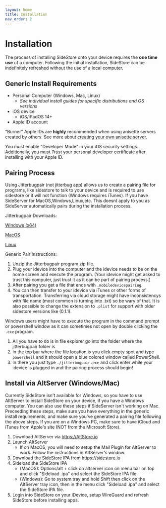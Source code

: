 ```yaml
---
layout: home
title: Installation
nav_order: 2
---
```


# Installation

The process of installing SideStore onto your device requires the **one time use** of a computer. Following the initial installation, SideStore can be indefinitely refreshed without the use of a local computer.

## Generic Install Requirements

* Personal Computer (Windows, Mac, Linux)
  * _See individual install guides for specific distributions and OS versions_
* iOS device
  * iOS/iPadOS 14+
* Apple ID account

"Burner" Apple IDs are **highly** recommended when using anisette servers created by others. See more about [creating your own anisette server.](/guides/custom-anisette)

You must enable "Developer Mode" in your iOS security settings. Additionally, you must _Trust_ your personal developer certificate after installing with your Apple ID.

<!--
With SideStore downloader installed (and it's requirements met), simply connect your iOS device physically to your internet enabled PC. Then using the SideStore downloader, enter your Apple ID credentials (read more about creating a "burner" Apple ID to prevent lockouts) and wait until SideStore is installed on your iOS device homescreen.

You must then enable "Developer Mode" in your iOS security settings. Additionally, you must *Trust* your personal developer certificate.

Finally, open the SideStore app on your homescreen, re-enter the Apple ID credentials used previously, and refresh to ensure that everything is working correctly.
-->

## Pairing Process

Using Jitterbugpair (not jitterbug app) allows us to create a pairing file for programs, like sidestore to talk to your device and is required to use sidestore or it will not function (Windows requires iTunes). If you have SideServer for MacOS,Windows,Linux,etc. This doesnt apply to you as SideServer automatically pairs during the installation process.

Jitterbugpair Downloads:

[Windows (x64)](https://github.com/osy/Jitterbug/releases/download/v1.3.1/jitterbugpair-win64.zip)

[MacOS](https://github.com/osy/Jitterbug/releases/download/v1.3.1/jitterbugpair-macos.zip)

[Linux](https://github.com/osy/Jitterbug/releases/download/v1.3.1/jitterbugpair-linux.zip)

Generic Pair Instructions:

1. Unzip the Jitterbugpair program zip file.
2. Plug your idevice into the computer and the idevice needs to be on the home screen and execute the program. (Your idevice might get asked to trust this computer, just trust it as it can be part of pairing process.)
3. After pairing you get a file that ends with `.mobiledevicepairing`.
4. You can then transfer to your idevice via iTunes or other forms of transportation. Transferring via cloud storage might have inconsistencys with file name (most common is turning into .txt) so be wary of that. It is also possible to change the extension to `.plist` for support with older sidestore versions like (0.1.1).

Windows users might have to execute the program in the command prompt or powershell window as it can sometimes not open by double clicking the `.exe` program.

1. All you have to do is in file explorer go into the folder where the jitterbugpair folder is
2. In the top bar where the file location is you click empty spot and type `powershell` and it should open a blue colored window called PowerShell.
3. In there you just type `./jitterbugpair.exe` and click enter while your idevice is plugged in and the pairing process should begin!

## Install via AltServer (Windows/Mac)

Currently SideStore isn't available for Windows, so you have to use AltServer to install SideStore on your device, if you have a Windows computer. You can also use these steps if SideServer isn't working on Mac. Preceeding these steps, make sure you have everything in the generic install requirements, and make sure you've generated a pairing file following the above steps. If you are on a Windows PC, make sure to have iCloud and iTunes from Apple's site (NOT from the Microsoft Store).

1. Download AltServer via <https://AltStore.io>
2. Launch AltServer
   * If on MacOS, you will need to setup the Mail Plugin for AltServer to work. Follow the instructions in AltServer's window.
3. Download the SideStore IPA from <https://sidestore.io>
4. Sideload the SideStore IPA
   * (MacOS): Options/alt + click on altserver icon on menu bar on top and click "Sideload .ipa" and select the SideStore IPA file.
   * (Windows): Go to system tray and hold Shift then click on the AltServer tray icon, then in the menu click "Sideload .ipa" and select the SideStore IPA file.
5. Login into SideStore on your iDevice, setup WireGuard and refresh SideStore before installing apps.
